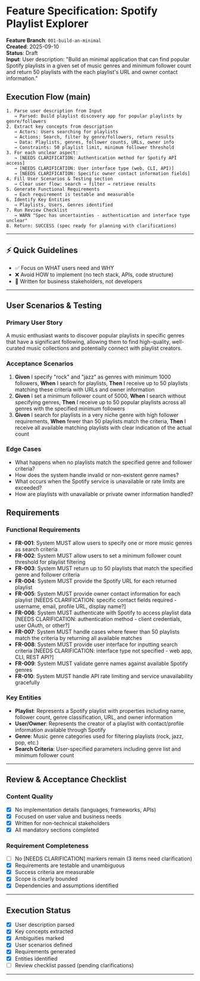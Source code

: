 # Feature Specification: Spotify Playlist Explorer

**Feature Branch**: `001-build-an-minimal`  
**Created**: 2025-09-10  
**Status**: Draft  
**Input**: User description: "Build an minimal application that can find popular Spotify playlists in a given set of music genres and minimum follower count and return 50 playlists with the each playlist's URL and owner contact information."

## Execution Flow (main)
```
1. Parse user description from Input
   → Parsed: Build playlist discovery app for popular playlists by genre/followers
2. Extract key concepts from description
   → Actors: Users searching for playlists
   → Actions: Search, filter by genre/followers, return results
   → Data: Playlists, genres, follower counts, URLs, owner info
   → Constraints: 50 playlist limit, minimum follower threshold
3. For each unclear aspect:
   → [NEEDS CLARIFICATION: Authentication method for Spotify API access]
   → [NEEDS CLARIFICATION: User interface type (web, CLI, API)]
   → [NEEDS CLARIFICATION: Specific owner contact information fields]
4. Fill User Scenarios & Testing section
   → Clear user flow: search → filter → retrieve results
5. Generate Functional Requirements
   → Each requirement is testable and measurable
6. Identify Key Entities
   → Playlists, Users, Genres identified
7. Run Review Checklist
   → WARN "Spec has uncertainties - authentication and interface type unclear"
8. Return: SUCCESS (spec ready for planning with clarifications)
```

---

## ⚡ Quick Guidelines
- ✅ Focus on WHAT users need and WHY
- ❌ Avoid HOW to implement (no tech stack, APIs, code structure)
- 👥 Written for business stakeholders, not developers

---

## User Scenarios & Testing

### Primary User Story
A music enthusiast wants to discover popular playlists in specific genres that have a significant following, allowing them to find high-quality, well-curated music collections and potentially connect with playlist creators.

### Acceptance Scenarios
1. **Given** I specify "rock" and "jazz" as genres with minimum 1000 followers, **When** I search for playlists, **Then** I receive up to 50 playlists matching these criteria with URLs and owner information
2. **Given** I set a minimum follower count of 5000, **When** I search without specifying genres, **Then** I receive up to 50 popular playlists across all genres with the specified minimum followers
3. **Given** I search for playlists in a very niche genre with high follower requirements, **When** fewer than 50 playlists match the criteria, **Then** I receive all available matching playlists with clear indication of the actual count

### Edge Cases
- What happens when no playlists match the specified genre and follower criteria?
- How does the system handle invalid or non-existent genre names?
- What occurs when the Spotify service is unavailable or rate limits are exceeded?
- How are playlists with unavailable or private owner information handled?

## Requirements

### Functional Requirements
- **FR-001**: System MUST allow users to specify one or more music genres as search criteria
- **FR-002**: System MUST allow users to set a minimum follower count threshold for playlist filtering
- **FR-003**: System MUST return up to 50 playlists that match the specified genre and follower criteria
- **FR-004**: System MUST provide the Spotify URL for each returned playlist
- **FR-005**: System MUST provide owner contact information for each playlist [NEEDS CLARIFICATION: specific contact fields required - username, email, profile URL, display name?]
- **FR-006**: System MUST authenticate with Spotify to access playlist data [NEEDS CLARIFICATION: authentication method - client credentials, user OAuth, or other?]
- **FR-007**: System MUST handle cases where fewer than 50 playlists match the criteria by returning all available matches
- **FR-008**: System MUST provide user interface for inputting search criteria [NEEDS CLARIFICATION: interface type not specified - web app, CLI, REST API?]
- **FR-009**: System MUST validate genre names against available Spotify genres
- **FR-010**: System MUST handle API rate limiting and service unavailability gracefully

### Key Entities
- **Playlist**: Represents a Spotify playlist with properties including name, follower count, genre classification, URL, and owner information
- **User/Owner**: Represents the creator of a playlist with contact/profile information available through Spotify
- **Genre**: Music genre categories used for filtering playlists (rock, jazz, pop, etc.)
- **Search Criteria**: User-specified parameters including genre list and minimum follower count

---

## Review & Acceptance Checklist

### Content Quality
- [x] No implementation details (languages, frameworks, APIs)
- [x] Focused on user value and business needs
- [x] Written for non-technical stakeholders
- [x] All mandatory sections completed

### Requirement Completeness
- [ ] No [NEEDS CLARIFICATION] markers remain (3 items need clarification)
- [x] Requirements are testable and unambiguous  
- [x] Success criteria are measurable
- [x] Scope is clearly bounded
- [x] Dependencies and assumptions identified

---

## Execution Status

- [x] User description parsed
- [x] Key concepts extracted
- [x] Ambiguities marked
- [x] User scenarios defined
- [x] Requirements generated
- [x] Entities identified
- [ ] Review checklist passed (pending clarifications)

---
